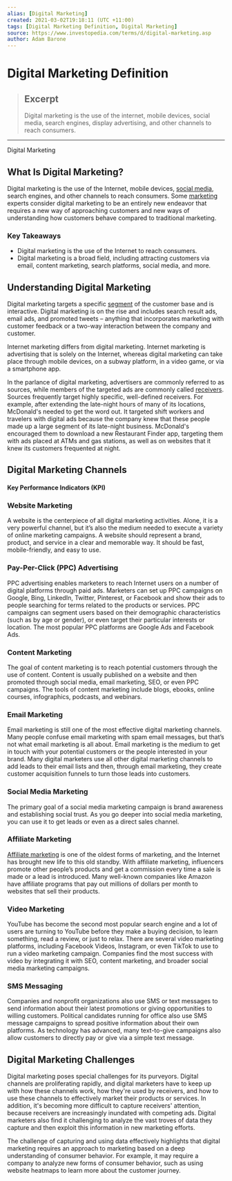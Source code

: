 ```yaml
---
alias: [Digital Marketing]
created: 2021-03-02T19:18:11 (UTC +11:00)
tags: [Digital Marketing Definition, Digital Marketing]
source: https://www.investopedia.com/terms/d/digital-marketing.asp
author: Adam Barone
---
```


# Digital Marketing Definition

> ## Excerpt
> Digital marketing is the use of the internet, mobile devices, social media, search engines, display advertising, and other channels to reach consumers.

---

Digital Marketing
## What Is Digital Marketing?

Digital marketing is the use of the Internet, mobile devices, [social media](https://www.investopedia.com/terms/s/social-media.asp), search engines, and other channels to reach consumers. Some [marketing](https://www.investopedia.com/terms/m/marketing.asp) experts consider digital marketing to be an entirely new endeavor that requires a new way of approaching customers and new ways of understanding how customers behave compared to traditional marketing.

### Key Takeaways

-   Digital marketing is the use of the Internet to reach consumers.
-   Digital marketing is a broad field, including attracting customers via email, content marketing, search platforms, social media, and more.

## Understanding Digital Marketing

Digital marketing targets a specific [segment](https://www.investopedia.com/terms/s/segment.asp) of the customer base and is interactive. Digital marketing is on the rise and includes search result ads, email ads, and promoted tweets – anything that incorporates marketing with customer feedback or a two-way interaction between the company and customer.

Internet marketing differs from digital marketing. Internet marketing is advertising that is solely on the Internet, whereas digital marketing can take place through mobile devices, on a subway platform, in a video game, or via a smartphone app.

In the parlance of digital marketing, advertisers are commonly referred to as sources, while members of the targeted ads are commonly called [receivers](https://www.investopedia.com/terms/r/receiver.asp). Sources frequently target highly specific, well-defined receivers. For example, after extending the late-night hours of many of its locations, McDonald's needed to get the word out. It targeted shift workers and travelers with digital ads because the company knew that these people made up a large segment of its late-night business. McDonald's encouraged them to download a new Restaurant Finder app, targeting them with ads placed at ATMs and gas stations, as well as on websites that it knew its customers frequented at night.

## Digital Marketing Channels

#### Key Performance Indicators (KPI)

### Website Marketing

A website is the centerpiece of all digital marketing activities. Alone, it is a very powerful channel, but it’s also the medium needed to execute a variety of online marketing campaigns. A website should represent a brand, product, and service in a clear and memorable way. It should be fast, mobile-friendly, and easy to use.

### Pay-Per-Click (PPC) Advertising

PPC advertising enables marketers to reach Internet users on a number of digital platforms through paid ads. Marketers can set up PPC campaigns on Google, Bing, LinkedIn, Twitter, Pinterest, or Facebook and show their ads to people searching for terms related to the products or services. PPC campaigns can segment users based on their demographic characteristics (such as by age or gender), or even target their particular interests or location. The most popular PPC platforms are Google Ads and Facebook Ads.

### Content Marketing

The goal of content marketing is to reach potential customers through the use of content. Content is usually published on a website and then promoted through social media, email marketing, SEO, or even PPC campaigns. The tools of content marketing include blogs, ebooks, online courses, infographics, podcasts, and webinars.

### Email Marketing

Email marketing is still one of the most effective digital marketing channels. Many people confuse email marketing with spam email messages, but that’s not what email marketing is all about. Email marketing is the medium to get in touch with your potential customers or the people interested in your brand. Many digital marketers use all other digital marketing channels to add leads to their email lists and then, through email marketing, they create customer acquisition funnels to turn those leads into customers.

### Social Media Marketing

The primary goal of a social media marketing campaign is brand awareness and establishing social trust. As you go deeper into social media marketing, you can use it to get leads or even as a direct sales channel.

### Affiliate Marketing

[Affiliate marketing](https://www.investopedia.com/terms/a/affiliate-marketing.asp) is one of the oldest forms of marketing, and the Internet has brought new life to this old standby. With affiliate marketing, influencers promote other people’s products and get a commission every time a sale is made or a lead is introduced. Many well-known companies like Amazon have affiliate programs that pay out millions of dollars per month to websites that sell their products.

### Video Marketing

YouTube has become the second most popular search engine and a lot of users are turning to YouTube before they make a buying decision, to learn something, read a review, or just to relax. There are several video marketing platforms, including Facebook Videos, Instagram, or even TikTok to use to run a video marketing campaign. Companies find the most success with video by integrating it with SEO, content marketing, and broader social media marketing campaigns.

### SMS Messaging

Companies and nonprofit organizations also use SMS or text messages to send information about their latest promotions or giving opportunities to willing customers. Political candidates running for office also use SMS message campaigns to spread positive information about their own platforms. As technology has advanced, many text-to-give campaigns also allow customers to directly pay or give via a simple text message.

## Digital Marketing Challenges

Digital marketing poses special challenges for its purveyors. Digital channels are proliferating rapidly, and digital marketers have to keep up with how these channels work, how they're used by receivers, and how to use these channels to effectively market their products or services. In addition, it's becoming more difficult to capture receivers' attention, because receivers are increasingly inundated with competing ads. Digital marketers also find it challenging to analyze the vast troves of data they capture and then exploit this information in new marketing efforts.

The challenge of capturing and using data effectively highlights that digital marketing requires an approach to marketing based on a deep understanding of consumer behavior. For example, it may require a company to analyze new forms of consumer behavior, such as using website heatmaps to learn more about the customer journey.
